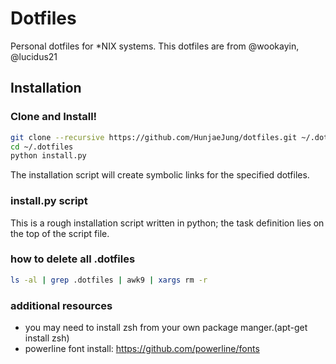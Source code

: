 Dotfiles
========

Personal dotfiles for \*NIX systems.
This dotfiles are from @wookayin, @lucidus21

## Installation

### Clone and Install!

```bash
git clone --recursive https://github.com/HunjaeJung/dotfiles.git ~/.dotfiles
cd ~/.dotfiles
python install.py
```

The installation script will create symbolic links for the specified dotfiles.

### install.py script

This is a rough installation script written in python;
the task definition lies on the top of the script file.

### how to delete all .dotfiles

```bash
ls -al | grep .dotfiles | awk9 | xargs rm -r
```

### additional resources

- you may need to install zsh from your own package manger.(apt-get install zsh)
- powerline font install: https://github.com/powerline/fonts
